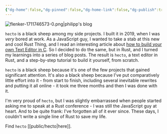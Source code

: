 ```yaml
---
{"dg-home":false,"dg-pinned":false,"dg-home-link":false,"dg-publish":true,"disabled rules":["header-increment","yaml-title","yaml-title-alias","file-name-heading"],"title":"The hecto Text Editor","dg-permalink":"the-hecto-text-editor/","created-date":"2020-10-20T00:00:00","aliases":["The hecto Text Editor"],"linter-yaml-title-alias":"The hecto Text Editor","updated-date":"2025-05-05T17:44:28","tags":["dgarticle","pet-project-sematary"],"dg-path":"the-hecto-text-editor.md","permalink":"/the-hecto-text-editor/","dgPassFrontmatter":true}
---
```



![flenker-1711746573-0.png|philipp's blog](/img/user/attachments/flenker-1711746573-0.png)

`hecto` is a black sheep among my side projects. I built it in 2019, when I was _very_ bored at work. As a JavaScript guy, I wanted to take a stab at this new and cool Rust Thing, and I read an interesting article about [how to build your own Text Editor in C](https://viewsourcecode.org/snaptoken/kilo/). So I decided to do the same, but in Rust, and I turned my learnings into a series of blog posts. The result is `hecto`, a text editor in Rust, and a step-by-step tutorial to build it yourself, from scratch.

`hecto` is a black sheep because it's one of the few projects that gained significant attention. It's also a black sheep because I've put comparatively little effort into it - from start to finish, including several inevitable rewrites and putting it all online - it took me three months and then I was done with it.

I'm very proud of `hecto`, but I was slightly embarrassed when people started asking me to speak at a Rust conference - I was still the JavaScript guy at heart. And to be quite frank: I've forgotten all of it ever since. These days, I couldn't write a single line of Rust to save my life.

Find `hecto` [[public/hecto\|here]].
